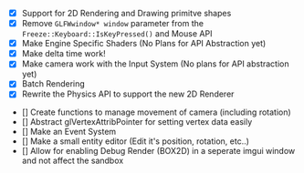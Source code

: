 - [x] Support for 2D Rendering and Drawing primitve shapes
- [x] Remove `GLFWwindow* window` parameter from the `Freeze::Keyboard::IsKeyPressed()` and Mouse API
- [x] Make Engine Specific Shaders (No Plans for API Abstraction yet)
- [x] Make delta time work!
- [x] Make camera work with the Input System (No plans for API abstraction yet)
- [x] Batch Rendering
- [x] Rewrite the Physics API to support the new 2D Renderer

- [] Create functions to manage movement of camera (including rotation)
- [] Abstract glVertexAttribPointer for setting vertex data easily
- [] Make an Event System
- [] Make a small entity editor (Edit it's position, rotation, etc..)
- [] Allow for enabling Debug Render (BOX2D) in a seperate imgui window and not affect the sandbox
